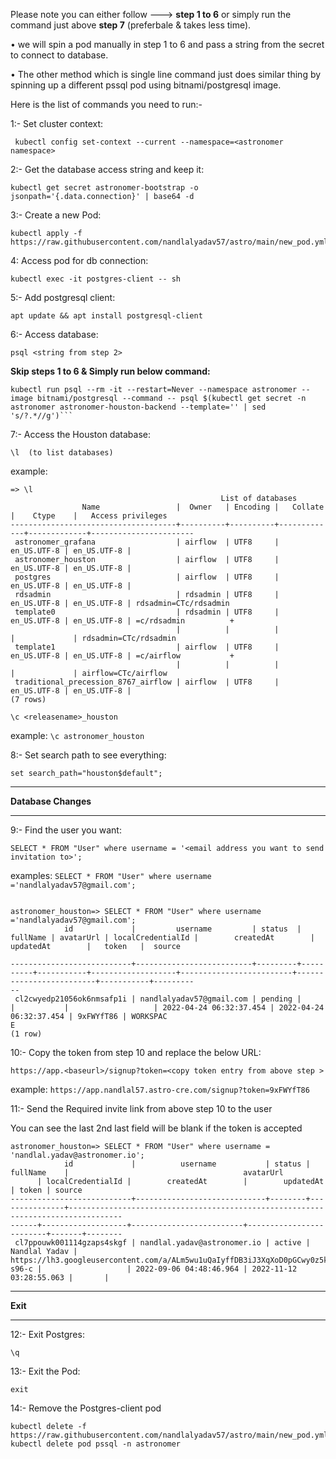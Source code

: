 
Please note you can either follow ---> **step 1 to 6** or simply run the command just above **step 7**  (preferbale & takes less time).  

•  we will spin a pod manually in step 1 to 6 and pass a string from the secret to connect to database.

• The other method which is single line command just does similar thing by spinning up a different pssql pod using bitnami/postgresql image.


Here is the list of commands you need to run:-

1:- Set cluster context:

~~~
 kubectl config set-context --current --namespace=<astronomer namespace>
~~~

2:- Get the database access string and keep it:

~~~
kubectl get secret astronomer-bootstrap -o jsonpath='{.data.connection}' | base64 -d
~~~

3:- Create a new Pod:

~~~
kubectl apply -f https://raw.githubusercontent.com/nandlalyadav57/astro/main/new_pod.yml
~~~

4: Access pod for db connection:

~~~
kubectl exec -it postgres-client -- sh
~~~

5:- Add postgresql client:

~~~
apt update && apt install postgresql-client
~~~

6:- Access database:

~~~
psql <string from step 2>
~~~

**Skip steps 1 to 6 & Simply run below command:**

~~~
kubectl run psql --rm -it --restart=Never --namespace astronomer --image bitnami/postgresql --command -- psql $(kubectl get secret -n astronomer astronomer-houston-backend --template='' | sed 's/?.*//g')```
~~~


7:- Access the Houston database:

~~~
\l  (to list databases)
~~~

example:

~~~
=> \l
                                               List of databases
                Name                 |  Owner   | Encoding |   Collate   |    Ctype    |   Access privileges
-------------------------------------+----------+----------+-------------+-------------+-----------------------
 astronomer_grafana                  | airflow  | UTF8     | en_US.UTF-8 | en_US.UTF-8 |
 astronomer_houston                  | airflow  | UTF8     | en_US.UTF-8 | en_US.UTF-8 |
 postgres                            | airflow  | UTF8     | en_US.UTF-8 | en_US.UTF-8 |
 rdsadmin                            | rdsadmin | UTF8     | en_US.UTF-8 | en_US.UTF-8 | rdsadmin=CTc/rdsadmin
 template0                           | rdsadmin | UTF8     | en_US.UTF-8 | en_US.UTF-8 | =c/rdsadmin          +
                                     |          |          |             |             | rdsadmin=CTc/rdsadmin
 template1                           | airflow  | UTF8     | en_US.UTF-8 | en_US.UTF-8 | =c/airflow           +
                                     |          |          |             |             | airflow=CTc/airflow
 traditional_precession_8767_airflow | airflow  | UTF8     | en_US.UTF-8 | en_US.UTF-8 |
(7 rows)

~~~

~~~
\c <releasename>_houston
~~~

example: ```\c astronomer_houston```


8:- Set search path to see everything:

~~~
set search_path="houston$default";
~~~

*******************************************************************************************
****Database Changes****  
*******************************************************************************************

9:-  Find the user you want:

~~~
SELECT * FROM "User" where username = '<email address you want to send invitation to>';
~~~

examples:   ```SELECT * FROM "User" where username ='nandlalyadav57@gmail.com';```


~~~

astronomer_houston=> SELECT * FROM "User" where username ='nandlalyadav57@gmail.com';
            id             |         username         | status  | fullName | avatarUrl | localCredentialId |        createdAt        |        updatedAt        |   token   |  source

---------------------------+--------------------------+---------+----------+-----------+-------------------+-------------------------+-------------------------+-----------+---------
--
 cl2cwyedp21056ok6nmsafp1i | nandlalyadav57@gmail.com | pending |          |           |                   | 2022-04-24 06:32:37.454 | 2022-04-24 06:32:37.454 | 9xFWYfT86 | WORKSPAC
E
(1 row)
~~~


10:-  Copy the token from step 10 and replace the below URL:

~~~
https://app.<baseurl>/signup?token=<copy token entry from above step >
~~~

example: ```https://app.nandlal57.astro-cre.com/signup?token=9xFWYfT86```



11:- Send the Required invite link from above step 10 to the user

You can see the last 2nd last field will be blank if the token is accepted 

~~~
astronomer_houston=> SELECT * FROM "User" where username = 'nandlal.yadav@astronomer.io';
            id             |          username           | status |   fullName    |                                       avatarUrl
      | localCredentialId |        createdAt        |        updatedAt        | token | source
---------------------------+-----------------------------+--------+---------------+----------------------------------------------------------------------------------
------+-------------------+-------------------------+-------------------------+-------+--------
 cl7ppouwk001114gzaps4skgf | nandlal.yadav@astronomer.io | active | Nandlal Yadav | https://lh3.googleusercontent.com/a/ALm5wu1uQaIyffDB3iJ3XqXoD0pGCwy0z5kAXjMjvqKz=
s96-c |                   | 2022-09-06 04:48:46.964 | 2022-11-12 03:28:55.063 |       |

~~~

*******************************************************************************************
****Exit****
*******************************************************************************************
12:- Exit Postgres:

~~~
\q
~~~
13:- Exit the Pod:

~~~
exit
~~~
14:- Remove the Postgres-client pod

~~~
kubectl delete -f https://raw.githubusercontent.com/nandlalyadav57/astro/main/new_pod.yml
kubectl delete pod pssql -n astronomer
~~~

